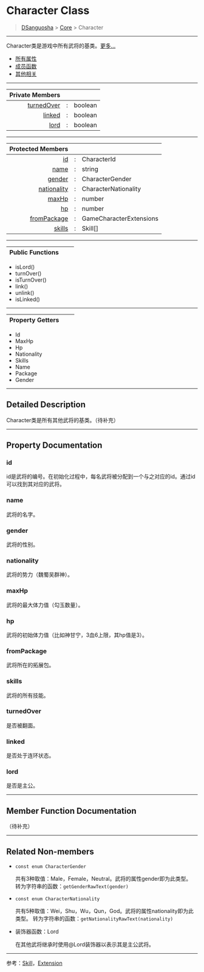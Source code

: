 # Character Class

> [DSanguosha](../index.md) > [Core](./core-index.md) > Character

___

Character类是游戏中所有武将的基类。[更多...](#detailed-description)

+ [所有属性](#property-documentation)
+ [成员函数](#member-function-documentation)
+ [其他相关](#related-non-members)

___

|           Private Members |       |         |
| ------------------------: | :---: | :------ |
| [turnedOver](#turnedover) |   :   | boolean |
|         [linked](#linked) |   :   | boolean |
|             [lord](#lord) |   :   | boolean |

___

|           Protected Members |       |                         |
| --------------------------: | :---: | :---------------------- |
|                   [id](#id) |   :   | CharacterId             |
|               [name](#name) |   :   | string                  |
|           [gender](#gender) |   :   | CharacterGender         |
| [nationality](#nationality) |   :   | CharacterNationality    |
|             [maxHp](#maxhp) |   :   | number                  |
|                   [hp](#hp) |   :   | number                  |
| [fromPackage](#frompackage) |   :   | GameCharacterExtensions |
|           [skills](#skills) |   :   | Skill[]                 |

___

| Public Functions |       |      |
| ---------------: | :---: | :--- |

+ isLord()
+ turnOver()
+ isTurnOver()
+ link()
+ unlink()
+ isLinked()

___

| Property Getters |       |      |
| ---------------: | :---: | :--- |

+ Id
+ MaxHp
+ Hp
+ Nationality
+ Skills
+ Name
+ Package
+ Gender

___

## Detailed Description

Character类是所有其他武将的基类。（待补充）

___

## Property Documentation

### id
  
  id是武将的编号。在初始化过程中，每名武将被分配到一个与之对应的id。通过id可以找到其对应的武将。

### name

  武将的名字。

### gender

  武将的性别。

### nationality

  武将的势力（魏蜀吴群神）。

### maxHp

  武将的最大体力值（勾玉数量）。

### hp

  武将的初始体力值（比如神甘宁，3血6上限，其hp值是3）。

### fromPackage

  武将所在的拓展包。

### skills

  武将的所有技能。

### turnedOver

  是否被翻面。

### linked

  是否处于连环状态。

### lord

  是否是主公。

___

## Member Function Documentation

（待补充）

___

## Related Non-members

+ `const enum CharacterGender`

  共有3种取值：Male，Female，Neutral。武将的属性gender即为此类型。
  转为字符串的函数：`getGenderRawText(gender)`

+ `const enum CharacterNationality`

  共有5种取值：Wei，Shu，Wu，Qun，God。武将的属性nationality即为此类型。
  转为字符串的函数：`getNationalityRawText(nationality)`

+ 装饰器函数：Lord

  在其他武将继承时使用@Lord装饰器以表示其是主公武将。

___

参考：[Skill](./skill.md)，[Extension](./extension.md)
